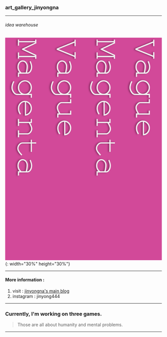 ### art_gallery_jinyongna 
------------------------------------------
###### idea warehouse
![main_projects' logo](./logo.png){: width="30%" height="30%"}

--------------------------------------------

#### More information : 
1. visit : [jinyongna's main blog](https://jinyongart.tumblr.com/)
2. instagram : jinyong444
  
---------------------------------------------------------
  
### Currently, I'm working on three games.
>Those are all about humanity and mental problems. 

------------------------------------------------
